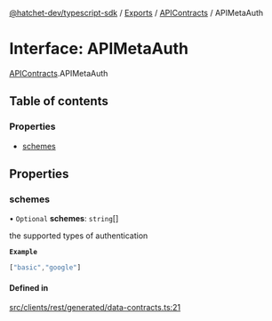 [@hatchet-dev/typescript-sdk](../README.md) / [Exports](../modules.md) / [APIContracts](../modules/APIContracts.md) / APIMetaAuth

# Interface: APIMetaAuth

[APIContracts](../modules/APIContracts.md).APIMetaAuth

## Table of contents

### Properties

- [schemes](APIContracts.APIMetaAuth.md#schemes)

## Properties

### schemes

• `Optional` **schemes**: `string`[]

the supported types of authentication

**`Example`**

```ts
["basic","google"]
```

#### Defined in

[src/clients/rest/generated/data-contracts.ts:21](https://github.com/hatchet-dev/hatchet/blob/af21f67/typescript-sdk/src/clients/rest/generated/data-contracts.ts#L21)

